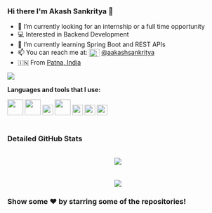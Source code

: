 
### Hi there I'm Akash Sankritya 👋

- 🔭 I’m currently looking for an internship or a full time opportunity
- 💻 Interested in Backend Development
- 🌱 I’m currently learning Spring Boot and REST APIs
- 📫 You can reach me at: <img height="18" align="center" alt="Akash's Linkdein" width="24px" src="https://image.flaticon.com/icons/png/512/174/174857.png"/> <a href="https://linkedin.com/in/aakashsankritya">@aakashsankritya</a>
- 🇮🇳 From <a href="https://goo.gl/maps/e5GUcTj33nuvFLSg7">Patna, India</a>

<a align="left" href="https://github.com/aakashsankritya"><img src = "https://github-readme-stats.vercel.app/api?username=aakashsankritya&count_private=true&show_icons=true&theme=radical&include_all_commits=true"></a>
<br/>

**Languages and tools that I use:**  

<code><img height="36" src="https://1000logos.net/wp-content/uploads/2020/09/Java-Logo.png"></code>
<code><img height="36" src="https://i2.wp.com/www.thecuriousdev.org/wp-content/uploads/2017/12/spring-boot-logo.png?fit=600%2C315&ssl=1"></code>
<code><img height="24" src="https://webassets.mongodb.com/_com_assets/cms/MongoDB_Logo_FullColorBlack_RGB-4td3yuxzjs.png"></code>
<code><img height="36" src="https://download.logo.wine/logo/MySQL/MySQL-Logo.wine.png"></code> 
<code><img height="24" src="https://upload.wikimedia.org/wikipedia/en/thumb/6/6b/Redis_Logo.svg/1200px-Redis_Logo.svg.png"></code>
<code><img height="24" src="https://miro.medium.com/max/982/1*AiTBjfsoj3emarTpaeNgKQ.png"></code>
<code><img height="24" src="https://upload.wikimedia.org/wikipedia/commons/thumb/9/93/Amazon_Web_Services_Logo.svg/1200px-Amazon_Web_Services_Logo.svg.png"></code>
<br/>
<br/>

### Detailed GitHub Stats
<br/>
<div align="center">
<a href="https://github.com/aakashsankritya"><img src="https://github-readme-stats.vercel.app/api/top-langs/?username=aakashsankritya&theme=radical&hide=jupyter%20notebook"/></a> 
</div>
<br/>
<br/>
<div align="center">
<a href="https://github.com/aakashsankritya"><img src="https://github-readme-stats.vercel.app/api/wakatime?username=aakashsankritya"/></a>
</div>


### Show some ❤️ by starring some of the repositories!

